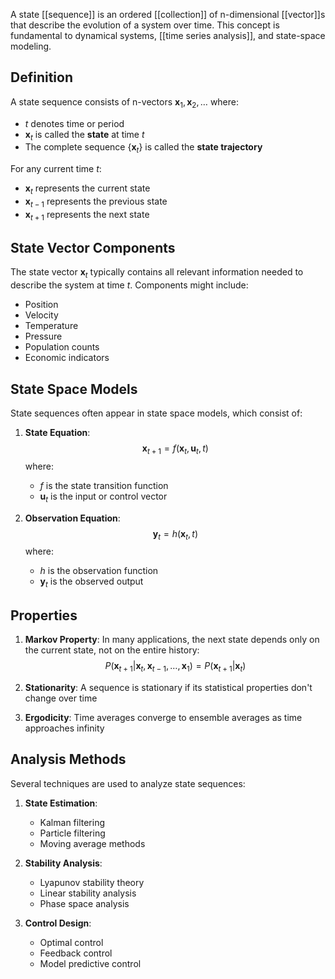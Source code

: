 A state [[sequence]] is an ordered [[collection]] of n-dimensional [[vector]]s that describe the evolution of a system over time. This concept is fundamental to dynamical systems, [[time series analysis]], and state-space modeling.

## Definition

A state sequence consists of n-vectors $\mathbf{x}_1, \mathbf{x}_2, \ldots$ where:
- $t$ denotes time or period
- $\mathbf{x}_t$ is called the **state** at time $t$
- The complete sequence $\{\mathbf{x}_t\}$ is called the **state trajectory**

For any current time $t$:
- $\mathbf{x}_t$ represents the current state
- $\mathbf{x}_{t-1}$ represents the previous state
- $\mathbf{x}_{t+1}$ represents the next state

## State Vector Components

The state vector $\mathbf{x}_t$ typically contains all relevant information needed to describe the system at time $t$. Components might include:
- Position
- Velocity
- Temperature
- Pressure
- Population counts
- Economic indicators

## State Space Models

State sequences often appear in state space models, which consist of:

1. **State Equation**:
   $$\mathbf{x}_{t+1} = f(\mathbf{x}_t, \mathbf{u}_t, t)$$
   where:
   - $f$ is the state transition function
   - $\mathbf{u}_t$ is the input or control vector

2. **Observation Equation**:
   $$\mathbf{y}_t = h(\mathbf{x}_t, t)$$
   where:
   - $h$ is the observation function
   - $\mathbf{y}_t$ is the observed output

## Properties

1. **Markov Property**: In many applications, the next state depends only on the current state, not on the entire history:
   $$P(\mathbf{x}_{t+1}|\mathbf{x}_t,\mathbf{x}_{t-1},\ldots,\mathbf{x}_1) = P(\mathbf{x}_{t+1}|\mathbf{x}_t)$$

2. **Stationarity**: A sequence is stationary if its statistical properties don't change over time

3. **Ergodicity**: Time averages converge to ensemble averages as time approaches infinity

## Analysis Methods

Several techniques are used to analyze state sequences:

1. **State Estimation**:
   - Kalman filtering
   - Particle filtering
   - Moving average methods

2. **Stability Analysis**:
   - Lyapunov stability theory
   - Linear stability analysis
   - Phase space analysis

3. **Control Design**:
   - Optimal control
   - Feedback control
   - Model predictive control
